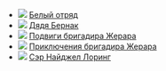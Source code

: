 * ![](/books/adv_history/Артур%20Конан%20Дойл/Белый%20отряд.jpg) [Белый отряд](/books/adv_history/Артур%20Конан%20Дойл/Белый%20отряд)
* ![](/books/adv_history/Артур%20Конан%20Дойл/Дядя%20Бернак.jpg) [Дядя Бернак](/books/adv_history/Артур%20Конан%20Дойл/Дядя%20Бернак)
* ![](/books/adv_history/Артур%20Конан%20Дойл/Подвиги%20бригадира%20Жерара.jpg) [Подвиги бригадира Жерара](/books/adv_history/Артур%20Конан%20Дойл/Подвиги%20бригадира%20Жерара)
* ![](/books/adv_history/Артур%20Конан%20Дойл/Приключения%20бригадира%20Жерара.jpg) [Приключения бригадира Жерара](/books/adv_history/Артур%20Конан%20Дойл/Приключения%20бригадира%20Жерара)
* ![](/books/adv_history/Артур%20Конан%20Дойл/Сэр%20Найджел%20Лоринг.jpg) [Сэр Найджел Лоринг](/books/adv_history/Артур%20Конан%20Дойл/Сэр%20Найджел%20Лоринг)